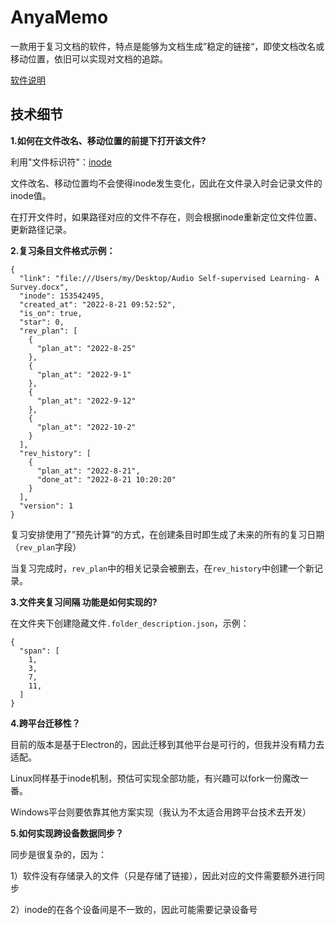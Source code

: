 # AnyaMemo
一款用于复习文档的软件，特点是能够为文档生成”稳定的链接“，即使文档改名或移动位置，依旧可以实现对文档的追踪。

[软件说明](https://www.huacishu.com/2022/08/21/anya_memo/)


## 技术细节

**1.如何在文件改名、移动位置的前提下打开该文件?**

利用"文件标识符"：[inode](https://www.ruanyifeng.com/blog/2011/12/inode.html)

文件改名、移动位置均不会使得inode发生变化，因此在文件录入时会记录文件的inode值。

在打开文件时，如果路径对应的文件不存在，则会根据inode重新定位文件位置、更新路径记录。


**2.复习条目文件格式示例：**

```
{
  "link": "file:///Users/my/Desktop/Audio Self-supervised Learning- A Survey.docx",
  "inode": 153542495,
  "created_at": "2022-8-21 09:52:52",
  "is_on": true,
  "star": 0,
  "rev_plan": [
    {
      "plan_at": "2022-8-25"
    },
    {
      "plan_at": "2022-9-1"
    },
    {
      "plan_at": "2022-9-12"
    },
    {
      "plan_at": "2022-10-2"
    }
  ],
  "rev_history": [
    {
      "plan_at": "2022-8-21",
      "done_at": "2022-8-21 10:20:20"
    }
  ],
  "version": 1
}
```

复习安排使用了”预先计算“的方式，在创建条目时即生成了未来的所有的复习日期（`rev_plan`字段）

当复习完成时，`rev_plan`中的相关记录会被删去，在`rev_history`中创建一个新记录。



**3.文件夹复习间隔 功能是如何实现的?**

在文件夹下创建隐藏文件`.folder_description.json`，示例：

```
{
  "span": [
    1,
    3,
    7,
    11,
  ]
}
```



**4.跨平台迁移性？**

目前的版本是基于Electron的，因此迁移到其他平台是可行的，但我并没有精力去适配。

Linux同样基于inode机制，预估可实现全部功能，有兴趣可以fork一份魔改一番。

Windows平台则要依靠其他方案实现（我认为不太适合用跨平台技术去开发）



**5.如何实现跨设备数据同步？**

同步是很复杂的，因为：

1）软件没有存储录入的文件（只是存储了链接），因此对应的文件需要额外进行同步

2）inode的在各个设备间是不一致的，因此可能需要记录设备号

